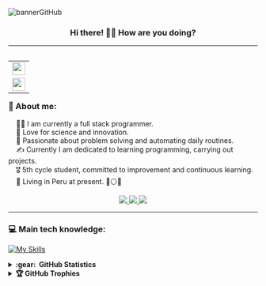 ![bannerGitHub](https://github.com/Auqui19/Auqui19/assets/103224841/c84e1723-496d-41ce-8133-5718b3433a5c)

<h3 align="center">Hi there! 👋🏻 How are you doing?</h3>

---
<table align="right">
  <tr><td><a href="README.md"><img src="/img/icons8-circular-españa-48.png" style="width: 26px; height: 26px;"></img></a></td></tr>
  <tr><td><a href="README_ENG.md"><img src="/img/icons8-circular-de-gran-bretaña-48.png" style="width: 26px; height: 26px;"></img></a></td></tr>
</table>

### 💫 About me:

&nbsp;&nbsp;&nbsp; 🧑‍💻  I am currently a full stack programmer.\
&nbsp;&nbsp;&nbsp; 🌱  Love for science and innovation.\
&nbsp;&nbsp;&nbsp; 💓  Passionate about problem solving and automating daily routines.\
&nbsp;&nbsp;&nbsp; ✍️  Currently I am dedicated to learning programming, carrying out projects.\
&nbsp;&nbsp;&nbsp; 🎖️  5th cycle student, committed to improvement and continuous learning.\
&nbsp;&nbsp;&nbsp; 📍  Living in Peru at present. 🔴⚪🔴

<div align="center">
 <a href="https://www.linkedin.com/in/alonso-auqui-tasayco/">
    <img src="https://skillicons.dev/icons?i=linkedin" />
  </a> 
 <a href="https://www.instagram.com/yoalonsoo/">
    <img src="https://skillicons.dev/icons?i=instagram" />
  </a>
 <a href="mailto:sebasauquitasayco@gmail.com?subject=Hola%20Sebastian%20Auqui">
    <img src="https://skillicons.dev/icons?i=gmail" />
  </a> 
</div>

---
### 💻 Main tech knowledge:
[![My Skills](https://skillicons.dev/icons?i=angular,astro,js,ts,tailwind,bootstrap,wordpress,cs,java,spring,mysql,idea,vscode,visualstudio,eclipse,git,github,postman,powershell,figma,windows)](https://skillicons.dev)

<details>
  <summary><b>:gear: &nbsp;GitHub Statistics</b></summary><br/> 
  <div align="center" >
   <img height="147px" src="https://github-readme-streak-stats.herokuapp.com/?user=Auqui19&theme=nightowl&hide_border=true" />
   <br/>
  </div>
  <br/>
  <div align="center" >
   <img height="147px" src="https://github-readme-stats.vercel.app/api?username=Auqui19&theme=nightowl&hide_border=true&include_all_commits=true&count_private=false" /> &nbsp; <img height="147px" src="https://github-readme-stats.vercel.app/api/top-langs/?username=Auqui19&theme=nightowl&hide_border=true&include_all_commits=true&count_private=false&layout=compact" />
   
  </div>
  
</details>

<details>
 <summary><b>🏆 GitHub Trophies</b></summary><br/> 

 ![](https://github-profile-trophy.vercel.app/?username=Auqui19&theme=discord&no-frame=true&no-bg=true&margin-w=4)
</details>


